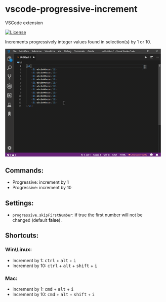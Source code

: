 # vscode-progressive-increment

VSCode extension

[![License](https://img.shields.io/badge/license-MIT-blue.svg?style=flat-square)](https://github.com/narsenico/vscode-progressive-increment/blob/master/LICENSE)

Increments progressively integer values found in selection(s) by 1 or 10.

![screenshot](demo.gif)

## Commands:
- Progressive: increment by 1
- Progressive: increment by 10

## Settings:
- ```progressive.skipFirstNumber```:
if true the first number will not be changed (default **false**).

## Shortcuts:

### Win\Linux:
- Increment by 1:  <kbd>ctrl</kbd> + <kbd>alt</kbd> + <kbd>i</kbd>
- Increment by 10: <kbd>ctrl</kbd> + <kbd>alt</kbd> + <kbd>shift</kbd> + <kbd>i</kbd>

### Mac:
- Increment by 1:  <kbd>cmd</kbd> + <kbd>alt</kbd> + <kbd>i</kbd>
- Increment by 10: <kbd>cmd</kbd> + <kbd>alt</kbd> + <kbd>shift</kbd> + <kbd>i</kbd>
